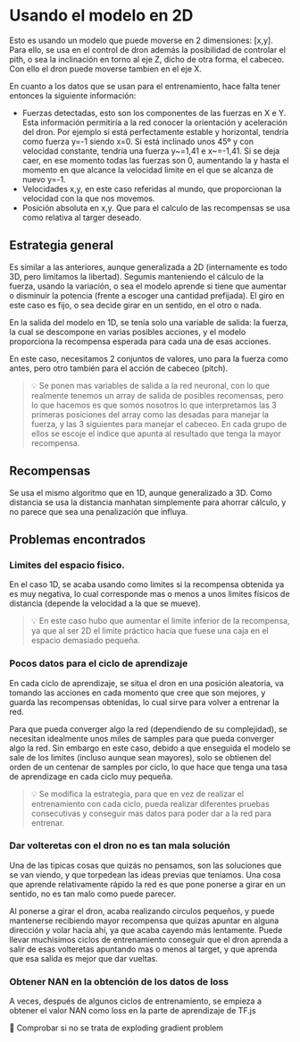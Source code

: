 # Usando el modelo en 2D

Esto es usando un modelo que puede moverse en 2 dimensiones: [x,y]. Para ello, se usa en el control de dron además la posibilidad de controlar el pith, o sea la inclinación en torno al eje Z, dicho de otra forma, el cabeceo. Con ello el dron puede moverse tambien en el eje X.

En cuanto a los datos que se usan para el entrenamiento, hace falta tener entonces la siguiente información:

* Fuerzas detectadas, esto son los componentes de las fuerzas en X e Y. Esta información permitiría a la red conocer la orientación y aceleración del dron. Por ejemplo si está perfectamente estable y horizontal, tendría como fuerza y=-1 siendo x=0. Si está inclinado unos 45º y con velocidad constante, tendría una fuerza y~=1,41 e x~=-1,41. Si se deja caer, en ese momento todas las fuerzas son 0, aumentando la y hasta el momento en que alcance la velocidad limite en el que se alcanza de nuevo y=-1.
* Velocidades x,y, en este caso referidas al mundo, que proporcionan la velocidad con la que nos movemos.
* Posición absoluta en x,y. Que para el calculo de las recompensas se usa como relativa al targer deseado.

## Estrategia general

Es similar a las anteriores, aunque generalizada a 2D (internamente es todo 3D, pero limitamos la libertad). Segumis manteniendo el cálculo de la fuerza, usando la variación, o sea el modelo aprende si tiene que aumentar o disminuir la potencia (frente a escoger una cantidad prefijada). El giro en este caso es fijo, o sea decide girar en un sentido, en el otro o nada. 

En la salida del modelo en 1D, se tenía solo una variable de salida: la fuerza, la cual se descompone en varias posibles acciones, y el modelo proporciona la recompensa esperada para cada una de esas acciones.

En este caso, necesitamos 2 conjuntos de valores, uno para la fuerza como antes, pero otro también para el acción de cabeceo (pitch).

> 💡 Se ponen mas variables de salida a la red neuronal, con lo que realmente tenemos un array de salida de posibles recomensas, pero lo que hacemos es que somos nosotros lo que interpretamos las 3 primeras posiciones del array como las desadas para manejar la fuerza, y las 3 siguientes para manejar el cabeceo. En cada grupo de ellos se escoje el indice que apunta al resultado que tenga la mayor recompensa.


## Recompensas

Se usa el mismo algoritmo que en 1D, aunque generalizado a 3D. Como distancia se usa la distancia manhatan simplemente para ahorrar cálculo, y no parece que sea una penalización que influya.

## Problemas encontrados

### Limites del espacio fisico.

En el caso 1D, se acaba usando como limites si la recompensa obtenida ya es muy negativa, lo cual corresponde mas o menos a unos limites físicos de distancia (depende la velocidad a la que se mueve).

>💡 En este caso hubo que aumentar el limite inferior de la recompensa, ya que al ser 2D el limite práctico hacía que fuese una caja en el espacio demasiado pequeña.

### Pocos datos para el ciclo de aprendizaje

En cada ciclo de aprendizaje, se situa el dron en una posición aleatoria, va tomando las acciones en cada momento que cree que son mejores, y guarda las recompensas obtenidas, lo cual sirve para volver a entrenar la red.

Para que pueda converger algo la red (dependiendo de su complejidad), se necesitan idealmente unos miles de samples para que pueda converger algo la red. Sin embargo en este caso, debido a que enseguida el modelo se sale de los limites (incluso aunque sean mayores), solo se obtienen del orden de un centenar de samples por ciclo, lo que hace que tenga una tasa de aprendizage en cada ciclo muy pequeña.

>💡  Se modifica la estrategia, para que en vez de realizar el entrenamiento con cada ciclo, pueda realizar diferentes pruebas consecutivas y conseguir mas datos para poder dar a la red para entrenar. 

### Dar volteretas con el dron no es tan mala solución

Una de las tipicas cosas que quizás no pensamos, son las soluciones que se van viendo, y que torpedean las ideas previas que teníamos. Una cosa que aprende relativamente rápido la red es que pone ponerse a girar en un sentido, no es tan malo como puede parecer.

Al ponerse a girar el dron, acaba realizando circulos pequeños, y puede mantenerse recibiendo mayor recompensa que quizas apuntar en alguna dirección y volar hacía ahí, ya que acaba cayendo más lentamente. Puede llevar muchisimos ciclos de entrenamiento conseguir que el dron aprenda a salir de esas volteretas apuntando mas o menos al target, y que aprenda que esa salida es mejor que dar vueltas.


### Obtener NAN en la obtención de los datos de loss

A veces, después de algunos ciclos de entrenamiento, se empieza a obtener el valor NAN como loss en la parte de aprendizaje de TF.js

🚧 Comprobar si no se trata de exploding gradient problem